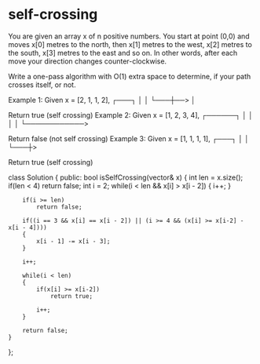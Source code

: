 # self-crossing
You are given an array x of n positive numbers. You start at point (0,0) and moves x[0] metres to the north, then x[1] metres to the west, x[2] metres to the south, x[3] metres to the east and so on. In other words, after each move your direction changes counter-clockwise.

Write a one-pass algorithm with O(1) extra space to determine, if your path crosses itself, or not.

Example 1:
Given x = [2, 1, 1, 2],
┌───┐
│   │
└───┼──>
    │

Return true (self crossing)
Example 2:
Given x = [1, 2, 3, 4],
┌──────┐
│      │
│
│
└────────────>

Return false (not self crossing)
Example 3:
Given x = [1, 1, 1, 1],
┌───┐
│   │
└───┼>

Return true (self crossing)


class Solution {
public:
    bool isSelfCrossing(vector<int>& x) {
        int len = x.size();
        if(len < 4)
            return false;
        int i = 2;
        while(i < len && x[i] > x[i - 2])
        {
            i++;
        }
        
        if(i >= len)
            return false;
            
        if((i == 3 && x[i] == x[i - 2]) || (i >= 4 && (x[i] >= x[i-2] - x[i - 4])))
        {
            x[i - 1] -= x[i - 3];
        }
        
        i++;
        
        while(i < len)
        {
            if(x[i] >= x[i-2])
                return true;
            
            i++;
        }
        
        return false;
    }
};
